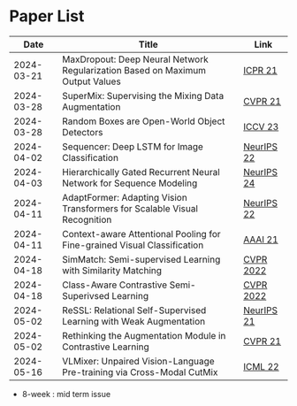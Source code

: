 # Paper List

| Date       | Title | Link |
|------------|-------|------|
| 2024-03-21 | MaxDropout: Deep Neural Network Regularization Based on Maximum Output Values | [ICPR 21](https://arxiv.org/abs/2007.13723) |
| 2024-03-28 | SuperMix: Supervising the Mixing Data Augmentation | [CVPR 21](https://openaccess.thecvf.com/content/CVPR2021/html/Dabouei_SuperMix_Supervising_the_Mixing_Data_Augmentation_CVPR_2021_paper.html) |
| 2024-03-28 | Random Boxes are Open-World Object Detectors | [ICCV 23](https://openaccess.thecvf.com/content/ICCV2023/html/Wang_Random_Boxes_Are_Open-world_Object_Detectors_ICCV_2023_paper.html) |
| 2024-04-02 | Sequencer: Deep LSTM for Image Classification | [NeurIPS 22](https://proceedings.neurips.cc/paper_files/paper/2022/hash/f9d7d6c695bc983fcfb5b70a5fbdfd2f-Abstract-Conference.html) |
| 2024-04-03 | Hierarchically Gated Recurrent Neural Network for Sequence Modeling | [NeurIPS 24](https://proceedings.neurips.cc/paper_files/paper/2023/hash/694be3548697e9cc8999d45e8d16fe1e-Abstract-Conference.html) |
| 2024-04-11 | AdaptFormer: Adapting Vision Transformers for Scalable Visual Recognition | [NeurIPS 22](https://proceedings.neurips.cc/paper_files/paper/2022/hash/69e2f49ab0837b71b0e0cb7c555990f8-Abstract-Conference.html) |
| 2024-04-11 | Context-aware Attentional Pooling for Fine-grained Visual Classification | [AAAI 21](https://ojs.aaai.org/index.php/AAAI/article/view/16176) |
| 2024-04-18 | SimMatch: Semi-supervised Learning with Similarity Matching | [CVPR 2022](https://openaccess.thecvf.com/content/CVPR2022/html/Zheng_SimMatch_Semi-Supervised_Learning_With_Similarity_Matching_CVPR_2022_paper.html) |
| 2024-04-18 | Class-Aware Contrastive Semi-Superivsed Learning | [CVPR 2022](https://openaccess.thecvf.com/content/CVPR2022/html/Yang_Class-Aware_Contrastive_Semi-Supervised_Learning_CVPR_2022_paper.html) |
| 2024-05-02 | ReSSL: Relational Self-Supervised Learning with Weak Augmentation | [NeurIPS 21](https://proceedings.neurips.cc/paper_files/paper/2021/hash/14c4f36143b4b09cbc320d7c95a50ee7-Abstract.html) |
| 2024-05-02 | Rethinking the Augmentation Module in Contrastive Learning | [CVPR 21](https://openaccess.thecvf.com/content/CVPR2022/html/Zhang_Rethinking_the_Augmentation_Module_in_Contrastive_Learning_Learning_Hierarchical_Augmentation_CVPR_2022_paper.html) |
| 2024-05-16 | VLMixer: Unpaired Vision-Language Pre-training via Cross-Modal CutMix | [ICML 22](https://arxiv.org/abs/2206.08919) |

* 8-week : mid term issue
